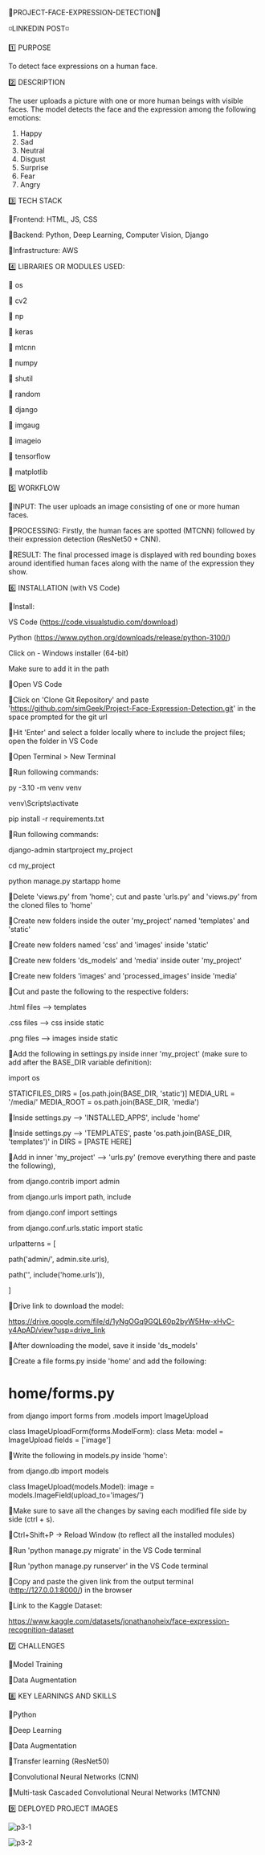 🔹PROJECT-FACE-EXPRESSION-DETECTION🔹

◽LINKEDIN POST◽

<LINK>

1️⃣ PURPOSE

To detect face expressions on a human face. 

2️⃣ DESCRIPTION

The user uploads a picture with one or more human beings with visible faces. The model detects the face and the expression among the following emotions:

1. Happy
2. Sad
3. Neutral
4. Disgust
5. Surprise
6. Fear
7. Angry

3️⃣ TECH STACK

🔹Frontend: HTML, JS, CSS

🔹Backend: Python, Deep Learning, Computer Vision, Django

🔹Infrastructure: AWS

4️⃣ LIBRARIES OR MODULES USED:

🔹 os

🔹 cv2

🔹 np

🔹 keras

🔹 mtcnn

🔹 numpy

🔹 shutil

🔹 random

🔹 django

🔹 imgaug

🔹 imageio

🔹 tensorflow

🔹 matplotlib

5️⃣ WORKFLOW

🔹INPUT: The user uploads an image consisting of one or more human faces.

🔹PROCESSING: Firstly, the human faces are spotted (MTCNN) followed by their expression detection (ResNet50 + CNN).

🔹RESULT: The final processed image is displayed with red bounding boxes around identified human faces along with the name of the expression they show.

6️⃣ INSTALLATION (with VS Code)

🔹Install:

VS Code (https://code.visualstudio.com/download)

Python (https://www.python.org/downloads/release/python-3100/)

Click on - Windows installer (64-bit)

Make sure to add it in the path

🔹Open VS Code

🔹Click on 'Clone Git Repository' and paste 'https://github.com/simGeek/Project-Face-Expression-Detection.git' in the space prompted for the git url

🔹Hit 'Enter' and select a folder locally where to include the project files; open the folder in VS Code

🔹Open Terminal > New Terminal

🔹Run following commands:

py -3.10 -m venv venv   

venv\Scripts\activate

pip install -r requirements.txt

🔹Run following commands:

django-admin startproject my_project

cd my_project

python manage.py startapp home

🔹Delete 'views.py' from 'home'; cut and paste 'urls.py' and 'views.py' from the cloned files to 'home'

🔹Create new folders inside the outer 'my_project' named 'templates' and 'static'

🔹Create new folders named 'css' and 'images' inside 'static'

🔹Create new folders 'ds_models' and 'media' inside outer 'my_project'

🔹Create new folders 'images' and 'processed_images' inside 'media'

🔹Cut and paste the following to the respective folders:

.html files --> templates

.css files --> css inside static

.png files --> images inside static

🔹Add the following in settings.py inside inner 'my_project' (make sure to add after the BASE_DIR variable definition):

import os

STATICFILES_DIRS = [os.path.join(BASE_DIR, 'static')]
MEDIA_URL = '/media/'
MEDIA_ROOT = os.path.join(BASE_DIR, 'media')

🔹Inside settings.py --> 'INSTALLED_APPS', include 'home'

🔹Inside settings.py --> 'TEMPLATES', paste 'os.path.join(BASE_DIR, 'templates')' in DIRS = [PASTE HERE]

🔹Add in inner 'my_project' --> 'urls.py' (remove everything there and paste the following),

from django.contrib import admin

from django.urls import path, include

from django.conf import settings

from django.conf.urls.static import static

urlpatterns = [

path('admin/', admin.site.urls),

path('', include('home.urls')),

]

🔹Drive link to download the model:

https://drive.google.com/file/d/1yNgOGq9GQL60p2byW5Hw-xHvC-y4ApAD/view?usp=drive_link

🔹After downloading the model, save it inside 'ds_models'

🔹Create a file forms.py inside 'home' and add the following:

# home/forms.py

from django import forms
from .models import ImageUpload

class ImageUploadForm(forms.ModelForm):
    class Meta:
        model = ImageUpload
        fields = ['image']
        
🔹Write the following in models.py inside 'home':

from django.db import models

class ImageUpload(models.Model):
    image = models.ImageField(upload_to='images/')

🔹Make sure to save all the changes by saving each modified file side by side (ctrl + s).

🔹Ctrl+Shift+P -> Reload Window (to reflect all the installed modules)

🔹Run 'python manage.py migrate' in the VS Code terminal

🔹Run 'python manage.py runserver' in the VS Code terminal

🔹Copy and paste the given link from the output terminal (http://127.0.0.1:8000/) in the browser

🔹Link to the Kaggle Dataset:

https://www.kaggle.com/datasets/jonathanoheix/face-expression-recognition-dataset

7️⃣ CHALLENGES

🔹Model Training

🔹Data Augmentation

8️⃣ KEY LEARNINGS AND SKILLS

🔹Python

🔹Deep Learning

🔹Data Augmentation

🔹Transfer learning (ResNet50)

🔹Convolutional Neural Networks (CNN)

🔹Multi-task Cascaded Convolutional Neural Networks (MTCNN)

9️⃣ DEPLOYED PROJECT IMAGES

![p3-1](https://github.com/user-attachments/assets/ea85353d-5836-42e5-9560-19dfb911db7f)

![p3-2](https://github.com/user-attachments/assets/c3c8f863-bf4e-4e7e-9e3b-7305dfe9d267)
